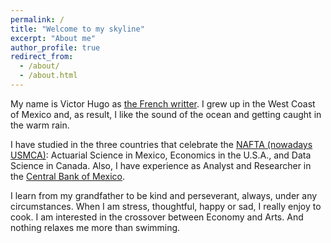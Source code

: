 ```yaml
---
permalink: /
title: "Welcome to my skyline"
excerpt: "About me"
author_profile: true
redirect_from: 
  - /about/
  - /about.html
---
```



My name is Victor Hugo as [the French writter](https://en.wikipedia.org/wiki/Victor_Hugo). I grew up in the West Coast of Mexico and, as result, I like the sound of the ocean and getting caught in the warm rain.

I have studied in the three countries that celebrate the [NAFTA (nowadays USMCA)](https://en.wikipedia.org/wiki/United_States–Mexico–Canada_Agreement): Actuarial Science in Mexico, Economics in the U.S.A., and Data Science in Canada. Also, I have experience as Analyst and Researcher in the [Central Bank of Mexico](https://www.banxico.org.mx/indexen.html).

I learn from my grandfather to be kind and perseverant, always, under any circumstances. When I am stress, thoughtful, happy or sad, I really enjoy to cook. I am interested in the crossover between Economy and Arts. And nothing relaxes me more than swimming.
